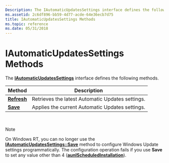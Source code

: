 ```yaml
---
Description: The IAutomaticUpdatesSettings interface defines the following methods.
ms.assetid: 2c6df896-bb59-4d77-acde-64e36ecb7d75
title: IAutomaticUpdatesSettings Methods
ms.topic: reference
ms.date: 05/31/2018
---
```


# IAutomaticUpdatesSettings Methods

The [**IAutomaticUpdatesSettings**](/windows/desktop/api/Wuapi/nn-wuapi-iautomaticupdatessettings) interface defines the following methods.



| Method                                               | Description                                      |
|------------------------------------------------------|--------------------------------------------------|
| [**Refresh**](/windows/desktop/api/Wuapi/nf-wuapi-iautomaticupdatessettings-refresh) | Retrieves the latest Automatic Updates settings. |
| [**Save**](/windows/desktop/api/Wuapi/nf-wuapi-iautomaticupdatessettings-save)       | Applies the current Automatic Updates settings.  |



 

> [!Note]  
> On Windows RT, you can no longer use the [**IAutomaticUpdatesSettings::Save**](/windows/desktop/api/Wuapi/nf-wuapi-iautomaticupdatessettings-save) method to configure Windows Update settings programmatically. The configuration operation fails if you use **Save** to set any value other than 4 ([**aunlScheduledInstallation**](/windows/win32/api/wuapi/ne-wuapi-automaticupdatesnotificationlevel)).

 

 

 



